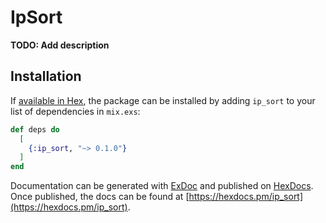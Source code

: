 # IpSort

**TODO: Add description**

## Installation

If [available in Hex](https://hex.pm/docs/publish), the package can be installed
by adding `ip_sort` to your list of dependencies in `mix.exs`:

```elixir
def deps do
  [
    {:ip_sort, "~> 0.1.0"}
  ]
end
```

Documentation can be generated with [ExDoc](https://github.com/elixir-lang/ex_doc)
and published on [HexDocs](https://hexdocs.pm). Once published, the docs can
be found at [https://hexdocs.pm/ip_sort](https://hexdocs.pm/ip_sort).

